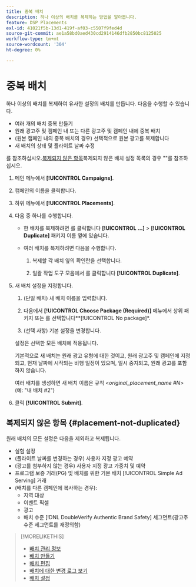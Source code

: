 ```yaml
---
title: 중복 배치
description: 하나 이상의 배치를 복제하는 방법을 알아봅니다.
feature: DSP Placements
exl-id: 41021f5b-13d1-419f-af03-c5507f9fed4d
source-git-commit: ae1a58bd0aed430cd2914146dfb2850bc8125025
workflow-type: tm+mt
source-wordcount: '304'
ht-degree: 0%

---
```


# 중복 배치

<!-- Some placements don't have this option. Clarify which placement types aren't eligible -- is it PG placements, or all placements using private inventory? And anything else? -->

하나 이상의 배치를 복제하여 유사한 설정의 배치를 만듭니다. 다음을 수행할 수 있습니다.

* 여러 개의 배치 중복 만들기
* 원래 광고주 및 캠페인 내 또는 다른 광고주 및 캠페인 내에 중복 배치
* (원본 캠페인 내의 중복 배치의 경우) 선택적으로 원본 광고를 복제합니다
* 새 배치의 상태 및 플라이트 날짜 수정

를 참조하십시오.[복제되지 않은 항목](#placement-not-duplicated)복제되지 않은 배치 설정 목록의 경우 &quot;&quot;를 참조하십시오.

1. 메인 메뉴에서 **[!UICONTROL Campaigns]**.

1. 캠페인의 이름을 클릭합니다.

1. 하위 메뉴에서 **[!UICONTROL Placements]**.

1. 다음 중 하나를 수행합니다.

   * 한 배치를 복제하려면 를 클릭합니다  **[!UICONTROL ...]** > **[!UICONTROL Duplicate]** 패키지 이름 옆에 있습니다.

   * 여러 배치를 복제하려면 다음을 수행합니다.

      1. 복제할 각 배치 옆의 확인란을 선택합니다.

      1. 일괄 작업 도구 모음에서 를 클릭합니다 **[!UICONTROL Duplicate]**.

1. 새 배치 설정을 지정합니다.

   1. (단일 배치) 새 배치 이름을 입력합니다.

   1. 다음에서 **[!UICONTROL Choose Package (Required)]** 메뉴에서 상위 패키지 또는 를 선택합니다**[!UICONTROL No package]*.

   1. (선택 사항) 기본 설정을 변경합니다.

   설정은 선택한 모든 배치에 적용됩니다.

   기본적으로 새 배치는 원래 광고 유형에 대한 것이고, 원래 광고주 및 캠페인에 지정되고, 현재 날짜에 시작되는 비행 일정이 있으며, 일시 중지되고, 원래 광고를 포함하지 않습니다.

   여러 배치를 생성하면 새 배치 이름은 규칙 &lt;*original_placement_name #N*>(예: &quot;내 배치 #2&quot;)

1. 클릭 **[!UICONTROL Submit]**.

## 복제되지 않은 항목 {#placement-not-duplicated}

원래 배치의 모든 설정은 다음을 제외하고 복제됩니다.

* 실험 설정
* (플라이트 날짜를 변경하는 경우) 사용자 지정 광고 예약
* (광고를 첨부하지 않는 경우) 사용자 지정 광고 가중치 및 예약
* 프로그램 보증 거래(PG) 및 배치를 위한 기본 배치 [!UICONTROL Simple Ad Serving] 거래
* (배치를 다른 캠페인에 복사하는 경우):
   * 지역 대상
   * 이벤트 픽셀
   * 광고
   * 배치 수준 [!DNL DoubleVerify Authentic Brand Safety] 세그먼트(광고주 수준 세그먼트를 재정의함)

>[!MORELIKETHIS]
>
>* [배치 관리 정보](placement-about.md)
>* [배치 만들기](placement-create.md)
>* [배치 편집](placement-edit.md)
>* [배치에 대한 변경 로그 보기](placement-change-log.md)
>* [배치 설정](placement-settings.md)
